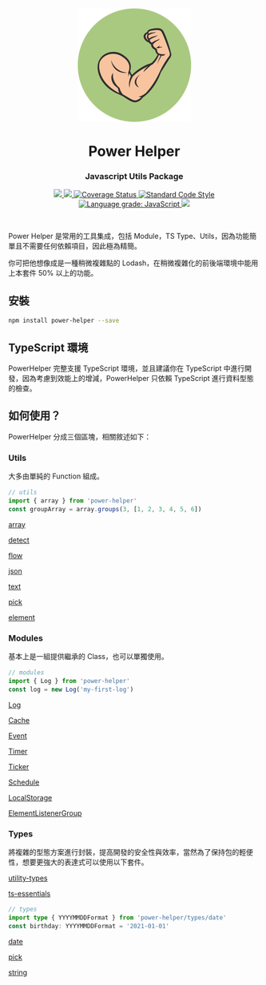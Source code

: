 <br>
<p align="center"><img style="max-width: 300px" src="./logo.png"></p>

<h1 align="center">Power Helper</h1>
<h3 align="center">Javascript Utils Package</h3>

<p align="center">
    <a href="https://www.npmjs.com/package/power-helper">
        <img src="https://img.shields.io/npm/v/power-helper.svg">
    </a>
    <a href='https://github.com/KHC-ZhiHao/PowerHelper/actions'>
        <img src='https://github.com/KHC-ZhiHao/PowerHelper/actions/workflows/build.yml/badge.svg'/>
    </a>
    <a href='https://coveralls.io/github/KHC-ZhiHao/PowerHelper?branch=master'>
        <img src='https://coveralls.io/repos/github/KHC-ZhiHao/PowerHelper/badge.svg?branch=master' alt='Coverage Status' />
    </a>
    <a href="https://standardjs.com/">
        <img src="https://img.shields.io/badge/code_style-standard-brightgreen.svg" alt="Standard Code Style"  style="max-width:100%;">
    </a>
    <a href="https://lgtm.com/projects/g/KHC-ZhiHao/PowerHelper/context:javascript">
        <img alt="Language grade: JavaScript" src="https://img.shields.io/lgtm/grade/javascript/g/KHC-ZhiHao/PowerHelper.svg?logo=lgtm&logoWidth=18"/>
    </a>
    <a href="https://github.com/KHC-ZhiHao/PowerHelper">
        <img src="https://img.shields.io/github/stars/KHC-ZhiHao/PowerHelper.svg?style=social">
    </a>
    <br>
</p>

<br>

Power Helper 是常用的工具集成，包括 Module，TS Type、Utils，因為功能簡單且不需要任何依賴項目，因此極為精簡。

你可把他想像成是一種稍微複雜點的 Lodash，在稍微複雜化的前後端環境中能用上本套件 50% 以上的功能。

## 安裝

```bash
npm install power-helper --save
```

## TypeScript 環境

PowerHelper 完整支援 TypeScript 環境，並且建議你在 TypeScript 中進行開發，因為考慮到效能上的增減，PowerHelper 只依賴 TypeScript 進行資料型態的檢查。

## 如何使用？

PowerHelper 分成三個區塊，相關敘述如下：

### Utils

大多由單純的 Function 組成。

```ts
// utils
import { array } from 'power-helper'
const groupArray = array.groups(3, [1, 2, 3, 4, 5, 6])
```

[array](./lib/utils/array.md)

[detect](./lib/utils/detect.md)

[flow](./lib/utils/flow.md)

[json](./lib/utils/json.md)

[text](./lib/utils/text.md)

[pick](./lib/utils/pick.md)

[element](./lib/utils/element.md)

### Modules

基本上是一組提供繼承的 Class，也可以單獨使用。

```ts
// modules
import { Log } from 'power-helper'
const log = new Log('my-first-log')
```

[Log](./lib/modules/log.md)

[Cache](./lib/modules/cache.md)

[Event](./lib/modules/event.md)

[Timer](./lib/modules/timer.md)

[Ticker](./lib/modules/ticker.md)

[Schedule](./lib/modules/schedule.md)

[LocalStorage](./lib/modules/local-storage.md)

[ElementListenerGroup](./lib/modules/element-listener-group.md)

### Types

將複雜的型態方案進行封裝，提高開發的安全性與效率，當然為了保持包的輕便性，想要更強大的表達式可以使用以下套件。

[utility-types](https://www.npmjs.com/package/utility-types)

[ts-essentials](https://github.com/krzkaczor/ts-essentials)

``` ts
// types
import type { YYYYMMDDFormat } from 'power-helper/types/date'
const birthday: YYYYMMDDFormat = '2021-01-01'
```

[date](./types/date.md)

[pick](./types/pick.md)

[string](./types/string.md)
